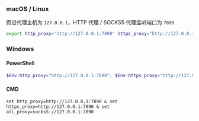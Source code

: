 ### macOS / Linux

假设代理主机为 `127.0.0.1`，HTTP 代理 / SOCKS5 代理监听端口为 `7890`

```sh
export http_proxy="http://127.0.0.1:7890" https_proxy="http://127.0.0.1:7890" all_proxy="socks5://127.0.0.1:7890"
```

### Windows

#### PowerShell

```powershell
$Env:http_proxy="http://127.0.0.1:7890"; $Env:https_proxy="http://127.0.0.1:7890"; $Env:all_proxy="socks5://127.0.0.1:7890" 
```

#### CMD

```batch
set http_proxy=http://127.0.0.1:7890 & set https_proxy=http://127.0.0.1:7890 & set all_proxy=socks5://127.0.0.1:7890
```